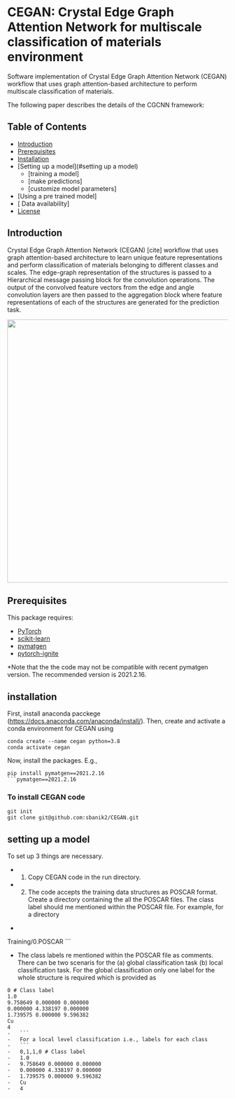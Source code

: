 # CEGAN: Crystal Edge Graph Attention Network for multiscale classification of materials environment

Software implementation of Crystal Edge Graph Attention Network (CEGAN) workflow that uses graph attention-based architecture to perform multiscale classification of materials.

The following paper describes the details of the CGCNN framework:

## Table of Contents
- [Introduction](#Introduction)
- [Prerequisites](#prerequisites)
- [Installation](#installation)
- [Setting up a model](#setting up a model)
	- [training a model]
	- [make predictions]
  - [customize model parameters]
- [Using a pre trained model]
- [ Data availability]
- [License](#license)

## Introduction
Crystal Edge Graph Attention Network (CEGAN) [cite] workflow that uses graph attention-based architecture to learn unique feature representations and perform classification of materials belonging to different classes and scales. The edge-graph representation of the structures is passed to a Hierarchical message passing block for the convolution operations. The output of the convolved feature vectors from the edge and angle convolution layers are then passed to the aggregation block where feature representations of each of the structures are generated for the prediction task.


<a href="url"><img src="https://github.com/sbanik2/CEGAN/blob/main/Figs/Workflow.png" align="centre" height="600" width="1000" ></a>



## Prerequisites
This package requires:
- [PyTorch](http://pytorch.org)
- [scikit-learn](http://scikit-learn.org/stable/)
- [pymatgen]( https://pymatgen.org/)
- [pytorch-ignite](https://pytorch.org/ignite/index.html)

*Note that the the code may not be compatible with recent pymatgen version. The recommended version is 2021.2.16.

## installation
First, install anaconda pacckege (https://docs.anaconda.com/anaconda/install/). Then, create and activate a conda environment for CEGAN using
```
conda create --name cegan python=3.8
conda activate cegan
```
Now, install the packages. E.g.,
```
pip install pymatgen==2021.2.16
```pymatgen==2021.2.16
```
### To install CEGAN code
```
git init
git clone git@github.com:sbanik2/CEGAN.git
```
## setting up a model
To set up 3 things are necessary.
-	1. Copy CEGAN code in the run directory.
-	2. The code accepts the training data structures as POSCAR format. Create a directory containing the all the POSCAR files. The class label should me mentioned within the POSCAR file. For example, for a directory 
-	``` 
Training/0.POSCAR
 	```
-	The class labels re mentioned within the POSCAR file as comments. There can be two scenaris for the (a) global classification task (b) local classification task. For the global classification only one label for the whole  structure  is required which is provided as
```
0 # Class label
1.0
9.758649 0.000000 0.000000
0.000000 4.338197 0.000000
1.739575 0.000000 9.596382
Cu
4
-	```
-	For a local level classification i.e., labels for each class
-	```
-	0,1,1,0 # Class label
-	1.0
-	9.758649 0.000000 0.000000
-	0.000000 4.338197 0.000000
-	1.739575 0.000000 9.596382
-	Cu
-	4
